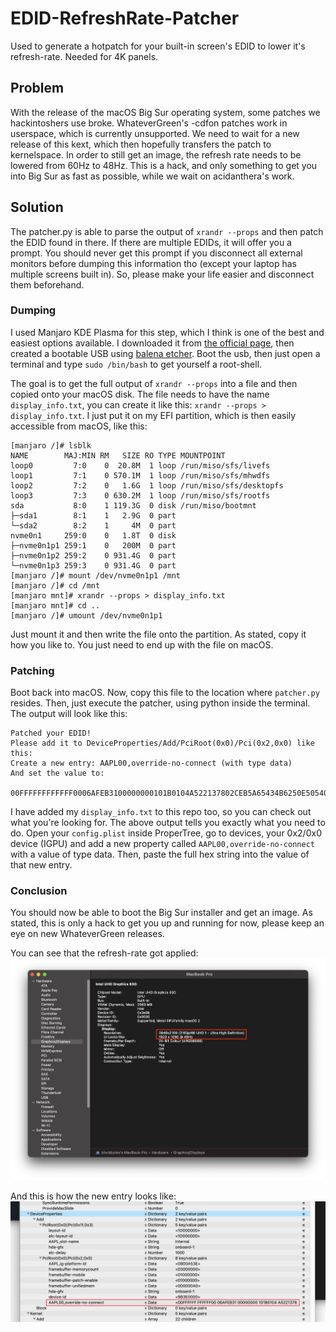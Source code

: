 # EDID-RefreshRate-Patcher
Used to generate a hotpatch for your built-in screen's EDID to lower it's refresh-rate. Needed for 4K panels.

## Problem
With the release of the macOS Big Sur operating system, some patches we hackintoshers use broke. WhateverGreen's -cdfon patches work in userspace, which is currently unsupported. We need to wait for a new release of this kext, which then hopefully transfers the patch to kernelspace. In order to still get an image, the refresh rate needs to be lowered from 60Hz to 48Hz. This is a hack, and only something to get you into Big Sur as fast as possible, while we wait on acidanthera's work.

## Solution
The patcher.py is able to parse the output of `xrandr --props` and then patch the EDID found in there. If there are multiple EDIDs, it will offer you a prompt. You should never get this prompt if you disconnect all external monitors before dumping this information tho (except your laptop has multiple screens built in). So, please make your life easier and disconnect them beforehand.

### Dumping

I used Manjaro KDE Plasma for this step, which I think is one of the best and easiest options available. I downloaded it from [the official page](https://manjaro.org/downloads/official/kde/), then created a bootable USB using [balena etcher](https://www.balena.io/etcher/). Boot the usb, then just open a terminal and type `sudo /bin/bash` to get yourself a root-shell.

The goal is to get the full output of `xrandr --props` into a file and then copied onto your macOS disk. The file needs to have the name `display_info.txt`, you can create it like this: `xrandr --props > display_info.txt`. I just put it on my EFI partition, which is then easily accessible from macOS, like this:

```
[manjaro /]# lsblk
NAME        MAJ:MIN RM   SIZE RO TYPE MOUNTPOINT
loop0         7:0    0  20.8M  1 loop /run/miso/sfs/livefs
loop1         7:1    0 570.1M  1 loop /run/miso/sfs/mhwdfs
loop2         7:2    0   1.6G  1 loop /run/miso/sfs/desktopfs
loop3         7:3    0 630.2M  1 loop /run/miso/sfs/rootfs
sda           8:0    1 119.3G  0 disk /run/miso/bootmnt
├─sda1        8:1    1   2.9G  0 part 
└─sda2        8:2    1     4M  0 part 
nvme0n1     259:0    0   1.8T  0 disk 
├─nvme0n1p1 259:1    0   200M  0 part 
├─nvme0n1p2 259:2    0 931.4G  0 part 
└─nvme0n1p3 259:3    0 931.4G  0 part   
[manjaro /]# mount /dev/nvme0n1p1 /mnt
[manjaro /]# cd /mnt
[manjaro mnt]# xrandr --props > display_info.txt 
[manjaro mnt]# cd ..
[manjaro /]# umount /dev/nvme0n1p1
```

Just mount it and then write the file onto the partition. As stated, copy it how you like to. You just need to end up with the file on macOS.

### Patching

Boot back into macOS. Now, copy this file to the location where `patcher.py` resides. Then, just execute the patcher, using python inside the terminal. The output will look like this:

```
Patched your EDID!
Please add it to DeviceProperties/Add/PciRoot(0x0)/Pci(0x2,0x0) like this:
Create a new entry: AAPL00,override-no-connect (with type data)
And set the value to:

00FFFFFFFFFFFF0006AFEB3100000000101B0104A522137802CEB5A65434B6250E505400000001010101010101010101010101010101A6A600A0F0703E803020350058C110000018000000000000000000000000000000000018000000FE0041554F0A202020202020202020000000FE00423135365A414E30332E31200A00BD
```

I have added my `display_info.txt` to this repo too, so you can check out what you're looking for. The above output tells you exactly what you need to do. Open your `config.plist` inside ProperTree, go to devices, your 0x2/0x0 device (IGPU) and add a new property called `AAPL00,override-no-connect` with a value of type data. Then, paste the full hex string into the value of that new entry.

### Conclusion

You should now be able to boot the Big Sur installer and get an image. As stated, this is only a hack to get you up and running for now, please keep an eye on new WhateverGreen releases.

You can see that the refresh-rate got applied:
![refresh change](readme_images/refresh_change.png "Refresh changed")

And this is how the new entry looks like:
![config patch](readme_images/config_patch.png "Config patch")
